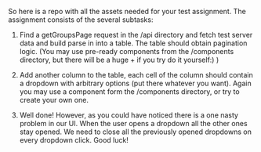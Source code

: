 So here is a repo with all the assets needed for your test assignment. The assignment consists of the several subtasks:

1. Find a getGroupsPage request in the /api directory and fetch test server data and build parse in into a table. The table should obtain pagination logic.
   (You may use pre-ready components from the /components directory, but there will be a huge + if you try do it yourself:) )

2. Add another column to the table, each cell of the column should contain a dropdown with arbitrary options (put there whatever you want). Again you may use a component form the /components directory, or try to create your own one.

3. Well done! However, as you could have noticed there is a one nasty problem in our UI. When the user opens a dropdown all the other ones stay opened. We need to close all the previously opened dropdowns on every dropdown click. Good luck!
